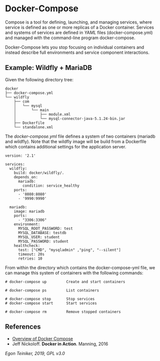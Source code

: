 # Docker-Compose
Compose is a tool for defining, launching, and managing services, where service is defined as one or more replicas of a 
Docker container.
Services and systems of services are defined in *YAML* files (docker-compose.yml) and managed with the command-line 
program docker-compose.

Docker-Compose lets you stop focusing on individual containers and instead describe full environments and service component 
interactions. 

## Example: Wildfly + MariaDB

Given the following directory tree:
```
docker
├── docker-compose.yml
└── wildfly
    ├── com
    │   └── mysql
    │       └── main
    │           ├── module.xml
    │           └── mysql-connector-java-5.1.24-bin.jar
    ├── Dockerfile
    └── standalone.xml
```

The *docker-compose.yml* file defines a system of two containers (mariadb and wildfly).
Note that the wildfly image will be build from a Dockerfile which contains additional settings for the application server. 
```
version: '2.1'

services:
  wildfly:
    build: docker/wildfly/.
    depends_on:
      mariadb:
        condition: service_healthy
    ports:
      - '8080:8080'
      - '9990:9990'

  mariadb:
    image: mariadb
    ports:
      - "3306:3306"
    environment:
      MYSQL_ROOT_PASSWORD: test
      MYSQL_DATABASE: testdb
      MYSQL_USER: student
      MYSQL_PASSWORD: student
    healthcheck:
      test: ["CMD", "mysqladmin" ,"ping", "--silent"]
      timeout: 20s
      retries: 10

```

From within the directory which contains the docker-compose-yml file, we can manage this system of containers with the 
following commands:
```
# docker-compose up         Create and start containers

# docker-compose ps         List containers

# docker-compose stop       Stop services
# docker-compose start      Start services

# docker-compose rm         Remove stopped containers
```

## References

* [Overview of Docker Compose](https://docs.docker.com/compose/)
* Jeff Nickoloff. **Docker in Action**. Manning, 2016 

*Egon Teiniker, 2019, GPL v3.0*
